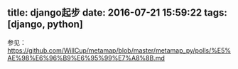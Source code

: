 title: django起步
date: 2016-07-21 15:59:22
tags: [django, python]
---

参见：https://github.com/WillCup/metamap/blob/master/metamap_py/polls/%E5%AE%98%E6%96%B9%E6%95%99%E7%A8%8B.md
